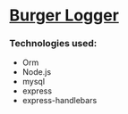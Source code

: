 # [Burger Logger](https://obscure-meadow-09470.herokuapp.com/)

### Technologies used:
- Orm
- Node.js
- mysql
- express
- express-handlebars